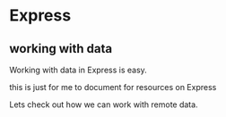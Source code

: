 # Express #
## working with data ##

Working with data in Express is easy.

this is just for me to document for resources on Express

Lets check out how we can work with remote data.

